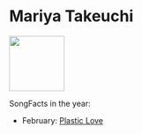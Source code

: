 # Mariya Takeuchi

<img src="https://img.youtube.com/vi/9Gj47G2e1Jc/0.jpg" height="100" width="100" />

SongFacts in the year:

- February: [Plastic Love](../song/feb/plastic_love.md)

